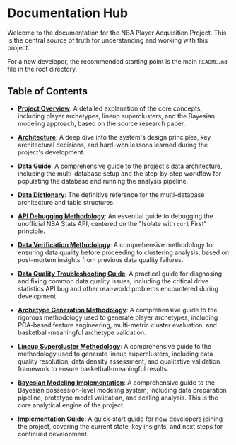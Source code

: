 # Documentation Hub

Welcome to the documentation for the NBA Player Acquisition Project. This is the central source of truth for understanding and working with this project.

For a new developer, the recommended starting point is the main `README.md` file in the root directory.

## Table of Contents

*   **[Project Overview](./project_overview.md)**: A detailed explanation of the core concepts, including player archetypes, lineup superclusters, and the Bayesian modeling approach, based on the source research paper.

*   **[Architecture](./architecture.md)**: A deep dive into the system's design principles, key architectural decisions, and hard-won lessons learned during the project's development.

*   **[Data Guide](./data_guide.md)**: A comprehensive guide to the project's data architecture, including the multi-database setup and the step-by-step workflow for populating the database and running the analysis pipeline.

*   **[Data Dictionary](./data_dictionary.md)**: The definitive reference for the multi-database architecture and table structures.

*   **[API Debugging Methodology](./api_debugging_methodology.md)**: An essential guide to debugging the unofficial NBA Stats API, centered on the "Isolate with `curl` First" principle.

*   **[Data Verification Methodology](./data_verification_methodology.md)**: A comprehensive methodology for ensuring data quality before proceeding to clustering analysis, based on post-mortem insights from previous data quality failures.

*   **[Data Quality Troubleshooting Guide](./troubleshooting_data_quality.md)**: A practical guide for diagnosing and fixing common data quality issues, including the critical drive statistics API bug and other real-world problems encountered during development.

*   **[Archetype Generation Methodology](./archetype_generation_methodology.md)**: A comprehensive guide to the rigorous methodology used to generate player archetypes, including PCA-based feature engineering, multi-metric cluster evaluation, and basketball-meaningful archetype validation.

*   **[Lineup Supercluster Methodology](./lineup_supercluster_methodology.md)**: A comprehensive guide to the methodology used to generate lineup superclusters, including data quality resolution, data density assessment, and qualitative validation framework to ensure basketball-meaningful results.

*   **[Bayesian Modeling Implementation](./bayesian_modeling_implementation.md)**: A comprehensive guide to the Bayesian possession-level modeling system, including data preparation pipeline, prototype model validation, and scaling analysis. This is the core analytical engine of the project.

*   **[Implementation Guide](./implementation_guide.md)**: A quick-start guide for new developers joining the project, covering the current state, key insights, and next steps for continued development.
